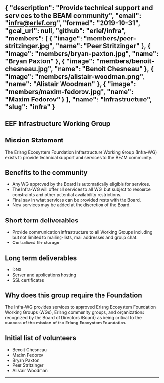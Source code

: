{
  "description": "Provide technical support and services to the BEAM community",
  "email": "infra@erlef.org",
  "formed": "2019-10-31",
  "gcal_url": null,
  "github": "erlef/infra",
  "members": [
    {
      "image": "members/peer-stritzinger.jpg",
      "name": "Peer Stritzinger"
    },
    {
      "image": "members/bryan-paxton.jpg",
      "name": "Bryan Paxton"
    },
    {
      "image": "members/benoit-chesneau.jpg",
      "name": "Benoit Chesneau"
    },
    {
      "image": "members/alistair-woodman.png",
      "name": "Alistair Woodman"
    },
    {
      "image": "members/maxim-fedorov.jpg",
      "name": "Maxim Fedorov"
    }
  ],
  "name": "Infrastructure",
  "slug": "infra"
}
---
EEF Infrastructure Working Group
---

## Mission Statement
The Erlang Ecosystem Foundation Infrastructure Working Group (Infra-WG) exists
to provide technical support and services to the BEAM community.

## Benefits to the community

 - Any WG approved by the Board is automatically eligible for services.
 - The Infra-WG will offer all services to all WG, but subject to resource
 constraints and other potential availability restrictions.
 - Final say in what services can be provided rests with the Board.
 - New services may be added at the discretion of the Board.

## Short term deliverables
- Provide communication infrastructure to all Working Groups including but not limited to mailing-lists,
mail addresses and group chat.
- Centralised file storage

## Long term deliverables

- DNS
- Server and applications hosting
- SSL certificates

## Why does this group require the Foundation
The Infra-WG provides services to approved Erlang Ecosystem Foundation  Working Groups (WGs),
Erlang community groups, and organizations recognized by the Board of Directors (Board) as
being critical to the success of the mission of the Erlang Ecosystem Foundation.

## Initial list of volunteers
- Benoit Chesneau
- Maxim Fedorov
- Bryan Paxton
- Peer Stritzinger
- Alistair Woodman

-------
